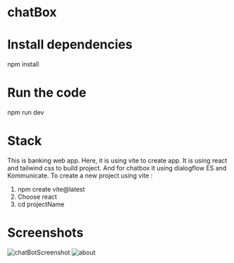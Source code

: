 # chatBox

# Install dependencies
npm install

# Run the code
npm run dev

# Stack
This is banking web app. Here, it is using vite to create app. It is using react and tailwind css to build project. And for chatbox it using dialogflow ES and Kommunicate.
To create a new project using vite : 
1. npm create vite@latest
2. Choose react
3. cd projectName


# Screenshots
![chatBotScreenshot](https://user-images.githubusercontent.com/82098476/202180471-ae47fe48-2e6b-4255-8c0c-8a5f28f4ecaa.png)
![about](https://user-images.githubusercontent.com/82098476/202180480-6811138a-56ed-4a09-ab28-53d6a85eafbc.png)
